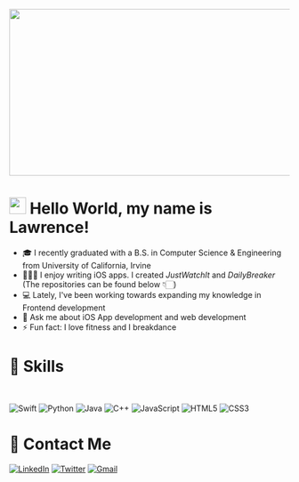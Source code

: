 <p align="center"> <img src="https://media2.giphy.com/media/de5bARu0SsXiU/200.gif" width="800" height="300"> </p>


# <img src="https://raw.githubusercontent.com/aemmadi/aemmadi/master/wave.gif" width="30px">&nbsp;Hello World, my name is Lawrence! 
- 🎓 I recently graduated with a B.S. in Computer Science & Engineering from University of California, Irvine
- 🧑🏻‍💻 I enjoy writing iOS apps. I created <em>JustWatchIt</em> and <em>DailyBreaker</em> (The repositories can be found below 👇🏻)
- 💻 Lately, I've been working towards expanding my knowledge in Frontend development
- 💬 Ask me about iOS App development and web development
- ⚡ Fun fact: I love fitness and I breakdance



# 📖 Skills
<br>
<p align="left">
<img alt="Swift" src="https://img.shields.io/badge/swift-%23FA7343.svg?&style=for-the-badge&logo=swift&logoColor=white"/> 
<img alt="Python" src="https://img.shields.io/badge/python%20-%2314354C.svg?&style=for-the-badge&logo=python&logoColor=white"/>
<img alt="Java" src="https://img.shields.io/badge/Java-ED8B00?style=for-the-badge&logo=java&logoColor=whitee"/>
<img alt="C++" src="https://img.shields.io/badge/c++%20-%2300599C.svg?&style=for-the-badge&logo=c%2B%2B&ogoColor=white"/>
<img alt="JavaScript" src="https://img.shields.io/badge/javascript%20-%23323330.svg?&style=for-the-badge&logo=javascript&logoColor=%23F7DF1E"/>
<img alt="HTML5" src="https://img.shields.io/badge/HTML5-E34F26?style=for-the-badge&logo=html5&logoColor=white"/>
<img alt="CSS3" src="https://img.shields.io/badge/CSS3-1572B6?style=for-the-badge&logo=css3&logoColor=white"/>
<p align="left">

 # 📖 Contact Me

 [![LinkedIn](https://img.shields.io/badge/linkedin-%230077B5.svg?&style=for-the-badge&logo=linkedin&logoColor=white)](https://www.linkedin.com/in/lawrencedizon/)
[![Twitter](https://img.shields.io/badge/twitter-%231DA1F2.svg?&style=for-the-badge&logo=twitter&logoColor=white)](https://twitter.com/ldizon8)
[<img alt="Gmail" src="https://img.shields.io/badge/Gmail-D14836?style=for-the-badge&logo=gmail&logoColor=white" />](mailto:cse.lawrencedan@gmail.com?subject=From%20GitHub&body=Hi,%20there.%20Found%20you%20on%20GitHub.)
<br>

